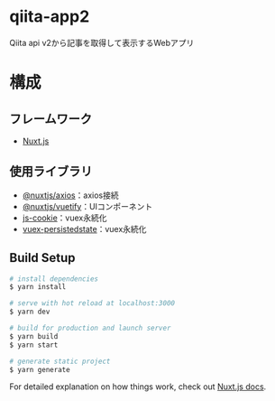 # qiita-app2
Qiita api v2から記事を取得して表示するWebアプリ

# 構成

## フレームワーク
- [Nuxt.js](https://ja.nuxtjs.org/guide/)

## 使用ライブラリ
- [@nuxtjs/axios](https://axios.nuxtjs.org/)：axios接続
- [@nuxtjs/vuetify](https://vuetifyjs.com/en/)：UIコンポーネント
- [js-cookie](https://github.com/js-cookie/js-cookie)：vuex永続化
- [vuex-persistedstate](https://github.com/robinvdvleuten/vuex-persistedstate)：vuex永続化

## Build Setup

```bash
# install dependencies
$ yarn install

# serve with hot reload at localhost:3000
$ yarn dev

# build for production and launch server
$ yarn build
$ yarn start

# generate static project
$ yarn generate
```

For detailed explanation on how things work, check out [Nuxt.js docs](https://nuxtjs.org).
